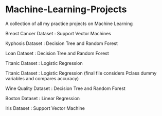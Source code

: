 # Machine-Learning-Projects

A collection of all my practice projects on Machine Learning

Breast Cancer Dataset : Support Vector Machines

Kyphosis Dataset      : Decision Tree and Random Forest

Loan Dataset          : Decision Tree and Random Forest

Titanic Dataset       : Logistic Regression

Titanic Dataset       : Logistic Regression (final file considers Pclass dummy variables and compares accuracy)

Wine Quality Dataset  : Decision Tree and Random Forest

Boston Dataset        : Linear Regression

Iris Dataset          : Support Vector Machine
